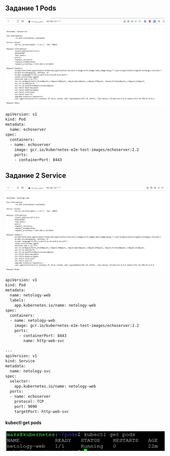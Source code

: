 ## Задание 1 Pods

![Alt text](https://github.com/maks1001281/devops-netology/blob/main/Home_work/12.2/pods.PNG?raw=true "Optional Title")

```
apiVersion: v1
kind: Pod
metadata:
  name: echoserver
spec:
  containers:
  - name: echoserver
    image: gcr.io/kubernetes-e2e-test-images/echoserver:2.2
    ports:
    - containerPort: 8443
```

## Задание 2 Service

![Alt text](https://github.com/maks1001281/devops-netology/blob/main/Home_work/12.2/service.PNG?raw=true "Optional Title")

```
apiVersion: v1
kind: Pod
metadata:
  name: netology-web
  labels:
    app.kubernetes.io/name: netology-web
spec:
  containers:
  - name: netology-web
    image: gcr.io/kubernetes-e2e-test-images/echoserver:2.2
    ports:
      - containerPort: 8443
        name: http-web-svc

---
apiVersion: v1
kind: Service
metadata:
  name: netology-svc
spec:
  selector:
    app.kubernetes.io/name: netology-web
  ports:
  - name: echoserver
    protocol: TCP
    port: 9090
    targetPort: http-web-svc
```

#### kubectl get pods

![Alt text](https://github.com/maks1001281/devops-netology/blob/main/Home_work/12.2/get.PNG?raw=true "Optional Title")
